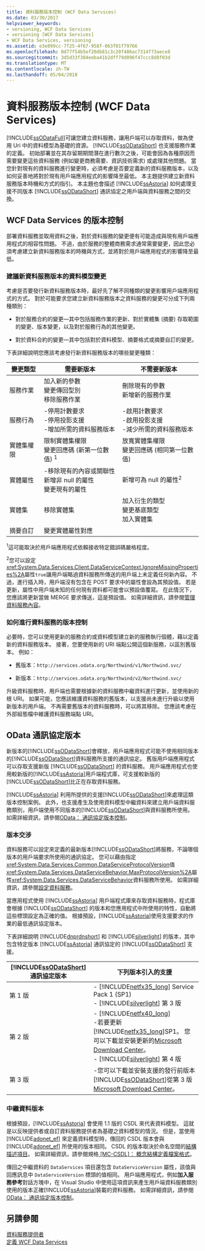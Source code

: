 ```yaml
---
title: 資料服務版本控制 (WCF Data Services)
ms.date: 03/30/2017
helpviewer_keywords:
- versioning, WCF Data Services
- versioning [WCF Data Services]
- WCF Data Services, versioning
ms.assetid: e3e899cc-7f25-4f67-958f-063f01f79766
ms.openlocfilehash: 0d77f54b5ef20db81c3c20f486ac7314f73aece8
ms.sourcegitcommit: 3d5d33f384eeba41b2dff79d096f47ccc8d8f03d
ms.translationtype: MT
ms.contentlocale: zh-TW
ms.lasthandoff: 05/04/2018
---
```

# <a name="data-service-versioning-wcf-data-services"></a>資料服務版本控制 (WCF Data Services)
[!INCLUDE[ssODataFull](../../../../includes/ssodatafull-md.md)]可讓您建立資料服務，讓用戶端可以存取資料，做為使用 Uri 中的資料模型為基礎的資源。 [!INCLUDE[ssODataShort](../../../../includes/ssodatashort-md.md)] 也支援服務作業的定義。 初始部署並在其存留期期間潛在進行數次之後，可能會因為各種原因而需要變更這些資料服務 (例如變更商務需要、資訊技術需求) 或處理其他問題。 當您針對現有的資料服務進行變更時，必須考慮是否要定義新的資料服務版本，以及如何妥善地將對於現有用戶端應用程式的影響降至最低。 本主題提供建立新資料服務版本時機和方式的指引。 本主題也會描述 [!INCLUDE[ssAstoria](../../../../includes/ssastoria-md.md)] 如何處理支援不同版本 [!INCLUDE[ssODataShort](../../../../includes/ssodatashort-md.md)] 通訊協定之用戶端與資料服務之間的交換。  
  
## <a name="versioning-a-wcf-data-service"></a>WCF Data Services 的版本控制  
 部署資料服務並取用資料之後，對於資料服務的變更便有可能造成與現有用戶端應用程式的相容性問題。 不過，由於服務的整體商務需求通常需要變更，因此您必須考慮建立新資料服務版本的時機與方式，並將對於用戶端應用程式的影響降至最低。  
  
### <a name="data-model-changes-that-recommend-a-new-data-service-version"></a>建議新資料服務版本的資料模型變更  
 考慮是否要發行新資料服務版本時，最好先了解不同種類的變更影響用戶端應用程式的方式。 對於可能要求您建立新資料服務版本之資料服務的變更可分成下列兩種類別：  
  
-   對於服務合約的變更—其中包括服務作業的更新、對於實體集 (摘要) 存取範圍的變更、版本變更，以及對於服務行為的其他變更。  
  
-   對於資料合約的變更—其中包括對於資料模型、摘要格式或摘要自訂的變更。  
  
 下表詳細說明您應該考慮發行新資料服務版本的哪些變更種類：  
  
|變更類型|需要新版本|不需要新版本|  
|--------------------|----------------------------|----------------------------|  
|服務作業|加入新的參數<br />變更傳回型別<br />移除服務作業|刪除現有的參數<br />新增新的服務作業|  
|服務行為|-停用計數要求<br />-停用投影支援<br />-增加所需的資料服務版本|-啟用計數要求<br />-啟用投影支援<br />-減少所需的資料服務版本|  
|實體集權限|限制實體集權限<br />變更回應碼 (新第一位數值) <sup>1</sup>|放寬實體集權限<br />變更回應碼 (相同第一位數值)|  
|實體屬性|-移除現有的內容或關聯性<br />新增非 null 的屬性<br />變更現有的屬性|新增可為 null 的屬性<sup>2</sup>|  
|實體集|移除實體集|加入衍生的類型<br />變更基底類型<br />加入實體集|  
|摘要自訂|變更實體屬性對應||  
  
 <sup>1</sup>這可能取決於用戶端應用程式依賴接收特定錯誤碼嚴格程度。  
  
 <sup>2</sup>您可以設定<xref:System.Data.Services.Client.DataServiceContext.IgnoreMissingProperties%2A>屬性`true`讓用戶端略過資料服務所傳送的用戶端上未定義任何新內容。 不過，進行插入時，用戶端沒有包含在 POST 要求中的屬性會設為其預設值。 若是更新，屬性中用戶端未知的任何現有資料都可能會以預設值覆寫。 在此情況下，您應該將更新當做 MERGE 要求傳送，這是預設值。 如需詳細資訊，請參閱[管理資料服務內容](../../../../docs/framework/data/wcf/managing-the-data-service-context-wcf-data-services.md)。  
  
### <a name="how-to-version-a-data-service"></a>如何進行資料服務的版本控制  
 必要時，您可以使用更新的服務合約或資料模型建立新的服務執行個體，藉以定義新的資料服務版本。 接著，您要使用新的 URI 端點公開這個新服務，以區別舊版本。 例如：  
  
-   舊版本：`http://services.odata.org/Northwind/v1/Northwind.svc/`  
  
-   新版本：`http://services.odata.org/Northwind/v2/Northwind.svc/`  
  
 升級資料服務時，用戶端也需要根據新的資料服務中繼資料進行更新，並使用新的根 URI。 如果可能，您應該維護資料服務的舊版本，以支援尚未進行升級以使用新版本的用戶端。 不再需要舊版本的資料服務時，可以將其移除。 您應該考慮在外部組態檔中維護資料服務端點 URI。  
  
## <a name="odata-protocol-versions"></a>OData 通訊協定版本  
 新版本的[!INCLUDE[ssODataShort](../../../../includes/ssodatashort-md.md)]會釋放，用戶端應用程式可能不使用相同版本的[!INCLUDE[ssODataShort](../../../../includes/ssodatashort-md.md)]資料服務所支援的通訊協定。 舊版用戶端應用程式可以存取支援新版 [!INCLUDE[ssODataShort](../../../../includes/ssodatashort-md.md)] 的資料服務。 用戶端應用程式也使用較新版的[!INCLUDE[ssAstoria](../../../../includes/ssastoria-md.md)]用戶端程式庫，可支援較新版的[!INCLUDE[ssODataShort](../../../../includes/ssodatashort-md.md)]比正在存取資料服務。  
  
 [!INCLUDE[ssAstoria](../../../../includes/ssastoria-md.md)] 利用所提供的支援[!INCLUDE[ssODataShort](../../../../includes/ssodatashort-md.md)]來處理這類版本控制案例。 此外，也支援產生及使用資料模型中繼資料來建立用戶端資料服務類別，用戶端使用不同版本的[!INCLUDE[ssODataShort](../../../../includes/ssodatashort-md.md)]與資料服務所使用。 如需詳細資訊，請參閱[OData： 通訊協定版本控制](http://go.microsoft.com/fwlink/?LinkId=186071)。  
  
### <a name="version-negotiation"></a>版本交涉  
 資料服務可以設定來定義的最新版本[!INCLUDE[ssODataShort](../../../../includes/ssodatashort-md.md)]將服務，不論哪個版本的用戶端要求所使用的通訊協定。 您可以藉由指定<xref:System.Data.Services.Common.DataServiceProtocolVersion>值<xref:System.Data.Services.DataServiceBehavior.MaxProtocolVersion%2A>屬性<xref:System.Data.Services.DataServiceBehavior>資料服務所使用。 如需詳細資訊，請參閱[設定資料服務](../../../../docs/framework/data/wcf/configuring-the-data-service-wcf-data-services.md)。  
  
 當應用程式使用 [!INCLUDE[ssAstoria](../../../../includes/ssastoria-md.md)] 用戶端程式庫來存取資料服務時，程式庫會根據 [!INCLUDE[ssODataShort](../../../../includes/ssodatashort-md.md)] 的版本和您應用程式中所使用的特性，自動將這些標頭設定為正確的值。 根據預設，[!INCLUDE[ssAstoria](../../../../includes/ssastoria-md.md)]使用支援要求的作業的最低通訊協定版本。  
  
 下表詳細說明 [!INCLUDE[dnprdnshort](../../../../includes/dnprdnshort-md.md)] 和 [!INCLUDE[silverlight](../../../../includes/silverlight-md.md)] 的版本，其中包含特定版本 [!INCLUDE[ssAstoria](../../../../includes/ssastoria-md.md)] 通訊協定的 [!INCLUDE[ssODataShort](../../../../includes/ssodatashort-md.md)] 支援。  
  
|[!INCLUDE[ssODataShort](../../../../includes/ssodatashort-md.md)] 通訊協定版本|下列版本引入的支援|  
|-----------------------------------------------------------------------------------|----------------------------|  
|第 1 版|-   [!INCLUDE[netfx35_long](../../../../includes/netfx35-long-md.md)] Service Pack 1 (SP1)<br />-   [!INCLUDE[silverlight](../../../../includes/silverlight-md.md)] 第 3 版|  
|第 2 版|-   [!INCLUDE[netfx40_long](../../../../includes/netfx40-long-md.md)]<br />-若要更新[!INCLUDE[netfx35_long](../../../../includes/netfx35-long-md.md)]SP1。 您可以下載並安裝更新的[Microsoft Download Center](http://go.microsoft.com/fwlink/?LinkId=158125)。<br />-   [!INCLUDE[silverlight](../../../../includes/silverlight-md.md)] 第 4 版|  
|第 3 版|-您可以下載並安裝支援的發行前版本[!INCLUDE[ssODataShort](../../../../includes/ssodatashort-md.md)]從第 3 版[Microsoft Download Center](http://go.microsoft.com/fwlink/?LinkId=203885)。|  
  
### <a name="metadata-versions"></a>中繼資料版本  
 根據預設，[!INCLUDE[ssAstoria](../../../../includes/ssastoria-md.md)] 會使用 1.1 版的 CSDL 來代表資料模型。 這就是以反映提供者或自訂資料服務提供者為基礎之資料模型的情況。 但是，當使用 [!INCLUDE[adonet_ef](../../../../includes/adonet-ef-md.md)] 來定義資料模型時，傳回的 CSDL 版本會與 [!INCLUDE[adonet_ef](../../../../includes/adonet-ef-md.md)] 所使用的版本相同。 CSDL 的版本取決於命名空間的[結構描述項目](http://msdn.microsoft.com/library/396074d8-f99c-4f50-a073-68bce848224f)。 如需詳細資訊，請參閱規格[ \[MC-CSDL\]： 概念結構定義檔案格式](http://go.microsoft.com/fwlink/?LinkId=159072)。  
  
 傳回之中繼資料的 `DataServices` 項目還包含 `DataServiceVersion` 屬性，該值與回應訊息中 `DataServiceVersion` 標頭的值相同。 用戶端應用程式，例如**加入服務參考**對話方塊中，在 Visual Studio 中使用這項資訊來產生用戶端資料服務類別使用的版本正確[!INCLUDE[ssAstoria](../../../../includes/ssastoria-md.md)]裝載的資料服務。 如需詳細資訊，請參閱[OData： 通訊協定版本控制](http://go.microsoft.com/fwlink/?LinkId=186071)。  
  
## <a name="see-also"></a>另請參閱  
 [資料服務提供者](../../../../docs/framework/data/wcf/data-services-providers-wcf-data-services.md)  
 [定義 WCF Data Services](../../../../docs/framework/data/wcf/defining-wcf-data-services.md)
